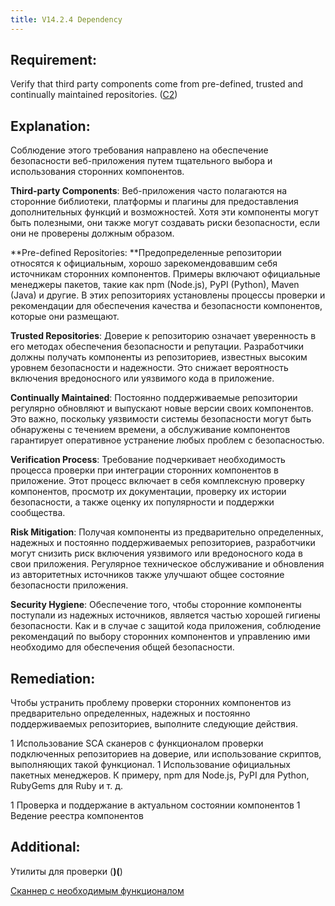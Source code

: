 ```yaml
---
title: V14.2.4 Dependency
---
```







## Requirement:

Verify that third party components come from pre-defined, trusted and continually maintained repositories. ([C2](https://owasp.org/www-project-proactive-controls/#div-numbering))

## Explanation:

Соблюдение этого требования направлено на обеспечение безопасности веб-приложения путем тщательного выбора и использования сторонних компонентов.

**Third-party Components**: Веб-приложения часто полагаются на сторонние библиотеки, платформы и плагины для предоставления дополнительных функций и возможностей. Хотя эти компоненты могут быть полезными, они также могут создавать риски безопасности, если они не проверены должным образом.

**Pre-defined Repositories: **Предопределенные репозитории относятся к официальным, хорошо зарекомендовавшим себя источникам сторонних компонентов. Примеры включают официальные менеджеры пакетов, такие как npm (Node.js), PyPI (Python), Maven (Java) и другие. В этих репозиториях установлены процессы проверки и рекомендации для обеспечения качества и безопасности компонентов, которые они размещают.

**Trusted Repositories**: Доверие к репозиторию означает уверенность в его методах обеспечения безопасности и репутации. Разработчики должны получать компоненты из репозиториев, известных высоким уровнем безопасности и надежности. Это снижает вероятность включения вредоносного или уязвимого кода в приложение.

**Continually Maintained**: Постоянно поддерживаемые репозитории регулярно обновляют и выпускают новые версии своих компонентов. Это важно, поскольку уязвимости системы безопасности могут быть обнаружены с течением времени, а обслуживание компонентов гарантирует оперативное устранение любых проблем с безопасностью.

**Verification Process**: Требование подчеркивает необходимость процесса проверки при интеграции сторонних компонентов в приложение. Этот процесс включает в себя комплексную проверку компонентов, просмотр их документации, проверку их истории безопасности, а также оценку их популярности и поддержки сообщества.

**Risk Mitigation**: Получая компоненты из предварительно определенных, надежных и постоянно поддерживаемых репозиториев, разработчики могут снизить риск включения уязвимого или вредоносного кода в свои приложения. Регулярное техническое обслуживание и обновления из авторитетных источников также улучшают общее состояние безопасности приложения.

**Security Hygiene**: Обеспечение того, чтобы сторонние компоненты поступали из надежных источников, является частью хорошей гигиены безопасности. Как и в случае с защитой кода приложения, соблюдение рекомендаций по выбору сторонних компонентов и управлению ими необходимо для обеспечения общей безопасности.

## Remediation:

Чтобы устранить проблему проверки сторонних компонентов из предварительно определенных, надежных и постоянно поддерживаемых репозиториев, выполните следующие действия.

1 Использование SCA сканеров с функционалом проверки подключенных репозиториев на доверие, или использование скриптов, выполняющих такой функционал.
1 
Использование официальных пакетных менеджеров. К примеру, npm для Node.js, PyPI для Python, RubyGems для Ruby и т. д. 

1 Проверка и поддержание в актуальном состоянии компонентов
1 Ведение реестра компонентов


## Additional:

Утилиты для проверки (****)(****)

[Сканнер с необходимым функционалом](https://www.sonatype.com/products/nexus-repository?utm_term=nexus%20repository&utm_campaign=INT+%7C+EMEANE+%7C+BENECEE+T1+%7C+Brand&utm_source=google&utm_medium=cpc&hsa_tgt=kwd-300848081203&hsa_grp=139955892205&hsa_src=g&hsa_net=adwords&hsa_mt=e&hsa_ver=3&hsa_ad=633819286719&hsa_acc=2665806879&hsa_kw=nexus%20repository&hsa_cam=18396569942&gclid=EAIaIQobChMIutq36YHq-wIV6oODBx2RZAjuEAAYASAAEgIB5PD_BwE)




